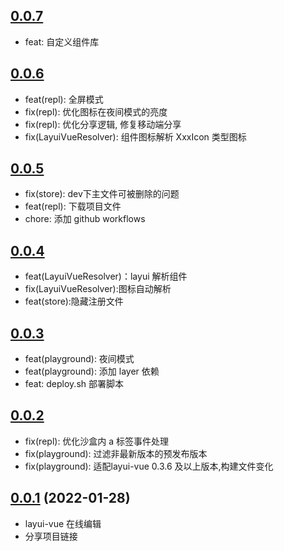 ## [0.0.7]()

- feat: 自定义组件库

## [0.0.6]()

- feat(repl): 全屏模式
- fix(repl): 优化图标在夜间模式的亮度
- fix(repl): 优化分享逻辑, 修复移动端分享
- fix(LayuiVueResolver): 组件图标解析 XxxIcon 类型图标

## [0.0.5]()

- fix(store): dev下主文件可被删除的问题
- feat(repl): 下载项目文件
- chore: 添加 github workflows

## [0.0.4]()

- feat(LayuiVueResolver)：layui 解析组件
- fix(LayuiVueResolver):图标自动解析
- feat(store):隐藏注册文件

## [0.0.3]()

- feat(playground): 夜间模式
- feat(playground): 添加 layer 依赖
- feat: deploy.sh 部署脚本


## [0.0.2]()

- fix(repl): 优化沙盒内 a 标签事件处理
- fix(playground): 过滤非最新版本的预发布版本
- fix(playground): 适配layui-vue 0.3.6 及以上版本,构建文件变化


## [0.0.1]() (2022-01-28)

- layui-vue 在线编辑
- 分享项目链接